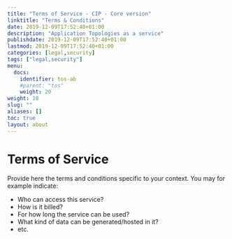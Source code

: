 ```yaml
---
title: "Terms of Service - CIP - Core version"
linktitle: "Terms & Conditions"
date: 2019-12-09T17:52:40+01:00
description: "Application Topologies as a service"
publishdate: 2019-12-09T17:52:40+01:00
lastmod: 2019-12-09T17:52:40+01:00
categories: [legal,security]
tags: ["legal,security"]
menu:
  docs:
    identifier: tos-ab
    #parent: "tos"
    weight: 20
weight: 10
slug: ""
aliases: []
toc: true
layout: about
---
```


# Terms of Service

Provide here the terms and conditions specific to your context. You may for example indicate:
- Who can access this service?
- How is it billed?
- For how long the service can be used?
- What kind of data can be generated/hosted in it?
- etc.